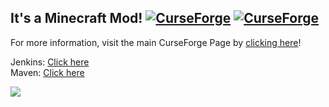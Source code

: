 ## It's a Minecraft Mod! [![CurseForge](http://cf.way2muchnoise.eu/full_228404_downloads.svg)](https://www.curseforge.com/minecraft/mc-mods/actually-additions) [![CurseForge](http://cf.way2muchnoise.eu/versions/228404.svg)](https://www.curseforge.com/minecraft/mc-mods/actually-additions)

For more information, visit the main CurseForge Page by [clicking here](https://www.curseforge.com/minecraft/mc-mods/actually-additions)!

Jenkins: [Click here](https://ci.ellpeck.de/blue/organizations/jenkins/ActuallyAdditions/)      
Maven: [Click here](https://maven.ellpeck.de/de/ellpeck/actuallyadditions/)

![](https://raw.githubusercontent.com/Ellpeck/ActuallyAdditions/main/pics/logo.png)
